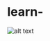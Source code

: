 # learn-

![alt text]([http://url/to](https://github.com/ImMohammadHosseini/incremental-learning/tree/main/images)https://github.com/ImMohammadHosseini/incremental-learning/tree/main/images/1.png?raw=true)


